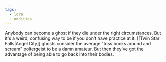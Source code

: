 ```yaml
---
tags:
  - lore
  - oddities
---
```

Anybody can become a ghost if they die under the right circumstances.  But it's a weird, confusing way to be if you don't have practice at it. [[Twin Star Falls|Angel City]] ghosts consider the average "toss books around and scream" poltergeist to be a damn amateur. But then they've got the advantage of being able to go back into their bodies.